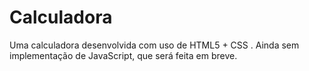 # Calculadora
Uma calculadora desenvolvida com uso de HTML5 + CSS . Ainda sem implementação de JavaScript, que será feita em breve.
